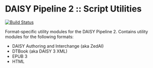 DAISY Pipeline 2 :: Script Utilities
====================================

[![Build Status](https://travis-ci.org/daisy/pipeline-scripts-utils.png?branch=master)](https://travis-ci.org/daisy/pipeline-scripts-utils)

Format-specific utility modules for the DAISY Pipeline 2. Contains utility modules for the following formats:

- DAISY Authoring and Interchange (aka ZedAI)
- DTBook (aka DAISY 3 XML)
- EPUB 3
- HTML
